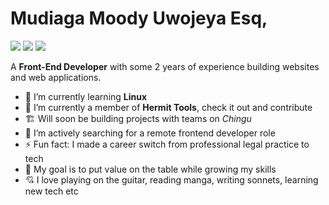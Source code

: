 # Mudiaga Moody Uwojeya Esq,
[![](https://img.shields.io/badge/twitter-%40moodymudiaga-9cf?style=plastic&logo=twitter&labelColor=white&logoWidth=20)](https://twitter.com/MoodyMudiaga)
[![](https://img.shields.io/badge/LinkedIn-Mudiaga%20Moody%20Uwojeya-blue?style=plastic&logo=linkedin&labelColor=lightgrey&logoWidth=20)](https://www.linkedin.com/in/mudiaga-moody-uwojeya)
[![](https://img.shields.io/badge/Gmail-moody.mudiaga-critical?style=plastic&logo=gmail&labelColor=white&logoWidth=20)](mailto:moody.mudiaga@gmail.com)


A **Front-End Developer** with some 2 years of experience building websites and web applications. 


- 🌱 I’m currently learning **Linux**
- 👯 I’m currently a member of **Hermit Tools**, check it out and contribute
- 🏗️ Will soon be building projects with teams on _Chingu_
- 🤔 I’m actively searching for a remote frontend developer role
- ⚡ Fun fact: I made a career switch from professional legal practice to tech
- 🎯 My goal is to put value on the table while growing my skills
- 💘 I love playing on the guitar, reading manga, writing sonnets, learning new tech etc


<!--
**moody2times/moody2times** is a ✨ _special_ ✨ repository because its `README.md` (this file) appears on your GitHub profile.
-->

